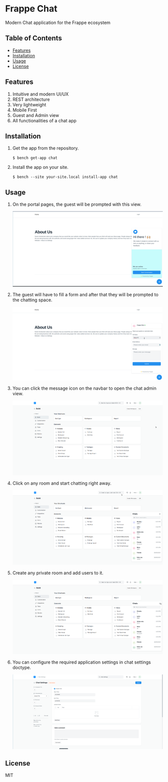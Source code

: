 # Frappe Chat

Modern Chat application for the Frappe ecosystem

## Table of Contents

- [Features](#features)
- [Installation](#installation)
- [Usage](#usage)
- [License](#license)

## Features

1. Intuitive and modern UI/UX
2. REST architecture
3. Very lightweight
4. Mobile First
5. Guest and Admin view
6. All functionalities of a chat app

## Installation

1. Get the app from the repository.

   ```
   $ bench get-app chat
   ```

2. Install the app on your site.
   ```
   $ bench --site your-site.local install-app chat
   ```

## Usage

1. On the portal pages, the guest will be prompted with this view.

   ![Welcome View](.github/images/welcome-screen.png)

2. The guest will have to fill a form and after that they will be prompted to the chatting space.

   ![Form View](.github/images/guest-form-fill.gif)

3. You can click the message icon on the navbar to open the chat admin view.

   ![Guest View](.github/images/admin-view.gif)

4. Click on any room and start chatting right away.

   ![Admin Chat](.github/images/admin-chat.gif)

5. Create any private room and add users to it.

   ![New Room](.github/images/new-room.gif)

6. You can configure the required application settings in chat settings doctype.

   ![Chat Settings](.github/images/chat-settings.png)

## License

MIT
